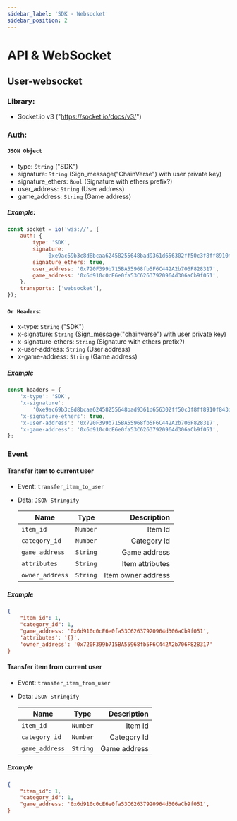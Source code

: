 ```yaml
---
sidebar_label: 'SDK - Websocket'
sidebar_position: 2
---
```


# API & WebSocket

## User-websocket

### **Library**:

-   Socket.io v3 ("https://socket.io/docs/v3/")

### **Auth:**

#### **`JSON Object`**

-   type: `String` ("SDK")
-   signature: `String` (Sign_message("ChainVerse") with user private key)
-   signature_ethers: `Bool` (Signature with ethers prefix?)
-   user_address: `String` (User address)
-   game_address: `String` (Game address)

##### **Example**:

```javascript
const socket = io('wss://', {
    auth: {
        type: 'SDK',
        signature:
            '0xe9ac69b3c8d8bcaa62458255648bad9361d656302ff50c3f8ff8910f843d838c13b49347c42e1718c58781768cace8ac93ee9424a0cf04b5eef71d059f09164f1c',
        signature_ethers: true,
        user_address: '0x720F399b715BA55968fb5F6C442A2b706F828317',
        game_address: '0x6d910c0cE6e0fa53C62637920964d306aCb9f051',
    },
    transports: ['websocket'],
});
```

#### **`Or Headers`**:

-   x-type: `String` ("SDK")
-   x-signature: `String` (Sign_message("chainverse") with user private key)
-   x-signature-ethers: `String` (Signature with ethers prefix?)
-   x-user-address: `String` (User address)
-   x-game-address: `String` (Game address)

##### **Example**

```javascript
const headers = {
    'x-type': 'SDK',
    'x-signature':
        '0xe9ac69b3c8d8bcaa62458255648bad9361d656302ff50c3f8ff8910f843d838c13b49347c42e1718c58781768cace8ac93ee9424a0cf04b5eef71d059f09164f1c',
    'x-signature-ethers': true,
    'x-user-address': '0x720F399b715BA55968fb5F6C442A2b706F828317',
    'x-game-address': '0x6d910c0cE6e0fa53C62637920964d306aCb9f051',
};
```

### **Event**

#### **Transfer item to current user**

-   Event: `transfer_item_to_user`
-   Data: `JSON Stringify`

    | Name            |   Type   |        Description |
    | --------------- | :------: | -----------------: |
    | `item_id`       | `Number` |            Item Id |
    | `category_id`   | `Number` |        Category Id |
    | `game_address`  | `String` |       Game address |
    | `attributes`    | `String` |    Item attributes |
    | `owner_address` | `String` | Item owner address |

##### **Example**

```json
{
    "item_id": 1,
    "category_id": 1,
    "game_address: '0x6d910c0cE6e0fa53C62637920964d306aCb9f051',
    'attributes': '{}',
    'owner_address': '0x720F399b715BA55968fb5F6C442A2b706F828317'
}
```

#### **Transfer item from current user**

-   Event: `transfer_item_from_user`
-   Data: `JSON Stringify`

    | Name           |   Type   |  Description |
    | -------------- | :------: | -----------: |
    | `item_id`      | `Number` |      Item Id |
    | `category_id`  | `Number` |  Category Id |
    | `game_address` | `String` | Game address |

##### **Example**

```json
{
    "item_id": 1,
    "category_id": 1,
    "game_address: '0x6d910c0cE6e0fa53C62637920964d306aCb9f051',
}
```
